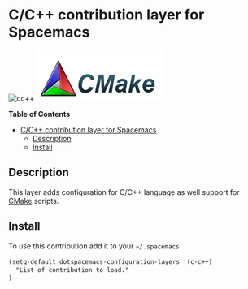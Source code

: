 # C/C++ contribution layer for Spacemacs

![cc++](ccpp.png)
![cmake](cmake.png)

<!-- markdown-toc start - Don't edit this section. Run M-x markdown-toc/generate-toc again -->
**Table of Contents**

- [C/C++ contribution layer for Spacemacs](#cc-contribution-layer-for-spacemacs)
    - [Description](#description)
    - [Install](#install)

<!-- markdown-toc end -->

## Description

This layer adds configuration for C/C++ language as well support for [CMake][]
scripts.

## Install

To use this contribution add it to your `~/.spacemacs`

```elisp
(setq-default dotspacemacs-configuration-layers '(c-c++)
  "List of contribution to load."
)
```

[CMake]: http://www.cmake.org/
